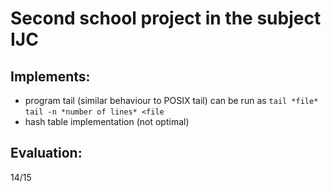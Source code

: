# Second school project in the subject IJC

## Implements:
+ program tail (similar behaviour to POSIX tail)
can be run as
`tail *file*`
`tail -n *number of lines* <file`
+ hash table implementation (not optimal)

## Evaluation:
14/15
